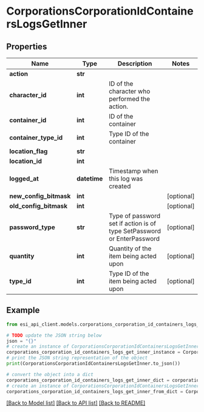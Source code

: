 # CorporationsCorporationIdContainersLogsGetInner


## Properties

Name | Type | Description | Notes
------------ | ------------- | ------------- | -------------
**action** | **str** |  | 
**character_id** | **int** | ID of the character who performed the action. | 
**container_id** | **int** | ID of the container | 
**container_type_id** | **int** | Type ID of the container | 
**location_flag** | **str** |  | 
**location_id** | **int** |  | 
**logged_at** | **datetime** | Timestamp when this log was created | 
**new_config_bitmask** | **int** |  | [optional] 
**old_config_bitmask** | **int** |  | [optional] 
**password_type** | **str** | Type of password set if action is of type SetPassword or EnterPassword | [optional] 
**quantity** | **int** | Quantity of the item being acted upon | [optional] 
**type_id** | **int** | Type ID of the item being acted upon | [optional] 

## Example

```python
from esi_api_client.models.corporations_corporation_id_containers_logs_get_inner import CorporationsCorporationIdContainersLogsGetInner

# TODO update the JSON string below
json = "{}"
# create an instance of CorporationsCorporationIdContainersLogsGetInner from a JSON string
corporations_corporation_id_containers_logs_get_inner_instance = CorporationsCorporationIdContainersLogsGetInner.from_json(json)
# print the JSON string representation of the object
print(CorporationsCorporationIdContainersLogsGetInner.to_json())

# convert the object into a dict
corporations_corporation_id_containers_logs_get_inner_dict = corporations_corporation_id_containers_logs_get_inner_instance.to_dict()
# create an instance of CorporationsCorporationIdContainersLogsGetInner from a dict
corporations_corporation_id_containers_logs_get_inner_from_dict = CorporationsCorporationIdContainersLogsGetInner.from_dict(corporations_corporation_id_containers_logs_get_inner_dict)
```
[[Back to Model list]](../README.md#documentation-for-models) [[Back to API list]](../README.md#documentation-for-api-endpoints) [[Back to README]](../README.md)


